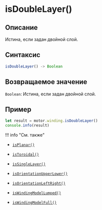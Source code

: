 # isDoubleLayer()

## Описание
Истина, если задан двойной слой.

## Синтаксис
```javascript
isDoubleLayer() -> Boolean
```

## Возвращаемое значение
`Boolean`: Истина, если задан двойной слой.

## Пример
```javascript linenums="1"
let result = motor.winding.isDoubleLayer()
console.info(result)
```

!!! info "См. также"

- [`isPlanar()`](./isPlanar.md)

- [`isToroidal()`](./isToroidal.md)

- [`isSingleLayer()`](./isSingleLayer.md)

- [`isOrientationUpperLower()`](./isOrientationUpperLower.md)

- [`isOrientationLeftRight()`](./isOrientationLeftRight.md)

- [`isWindingModelLumped()`](./isWindingModelLumped.md)

- [`isWindingModelFull()`](./isWindingModelFull.md)
